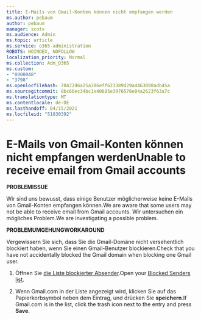 ```yaml
---
title: E-Mails von Gmail-Konten können nicht empfangen werden
ms.author: pebaum
author: pebaum
manager: scotv
ms.audience: Admin
ms.topic: article
ms.service: o365-administration
ROBOTS: NOINDEX, NOFOLLOW
localization_priority: Normal
ms.collection: Adm_O365
ms.custom:
- "8000048"
- "3798"
ms.openlocfilehash: 70472d6a25a386eff623389d29a4463098adb45a
ms.sourcegitcommit: 8bc60ec34bc1e40685e3976576e04a2623f63a7c
ms.translationtype: MT
ms.contentlocale: de-DE
ms.lasthandoff: 04/15/2021
ms.locfileid: "51830392"
---
```

# <a name="unable-to-receive-email-from-gmail-accounts"></a><span data-ttu-id="892b0-102">E-Mails von Gmail-Konten können nicht empfangen werden</span><span class="sxs-lookup"><span data-stu-id="892b0-102">Unable to receive email from Gmail accounts</span></span>

<span data-ttu-id="892b0-103">**PROBLEM**</span><span class="sxs-lookup"><span data-stu-id="892b0-103">**ISSUE**</span></span>

<span data-ttu-id="892b0-104">Wir sind uns bewusst, dass einige Benutzer möglicherweise keine E-Mails von Gmail-Konten empfangen können.</span><span class="sxs-lookup"><span data-stu-id="892b0-104">We are aware that some users may not be able to receive email from Gmail accounts.</span></span> <span data-ttu-id="892b0-105">Wir untersuchen ein mögliches Problem.</span><span class="sxs-lookup"><span data-stu-id="892b0-105">We are investigating a possible problem.</span></span>

<span data-ttu-id="892b0-106">**PROBLEMUMGEHUNG**</span><span class="sxs-lookup"><span data-stu-id="892b0-106">**WORKAROUND**</span></span>

<span data-ttu-id="892b0-107">Vergewissern Sie sich, dass Sie die Gmail-Domäne nicht versehentlich blockiert haben, wenn Sie einen Gmail-Benutzer blockieren.</span><span class="sxs-lookup"><span data-stu-id="892b0-107">Check that you have not accidentally blocked the Gmail domain when blocking one Gmail user.</span></span>

1. <span data-ttu-id="892b0-108">Öffnen Sie [die Liste blockierter Absender](https://go.microsoft.com/fwlink/?linkid=2121010).</span><span class="sxs-lookup"><span data-stu-id="892b0-108">Open your [Blocked Senders list](https://go.microsoft.com/fwlink/?linkid=2121010).</span></span>

2. <span data-ttu-id="892b0-109">Wenn Gmail.com in der Liste angezeigt wird, klicken Sie auf das Papierkorbsymbol neben dem Eintrag, und drücken Sie **speichern**.</span><span class="sxs-lookup"><span data-stu-id="892b0-109">If Gmail.com is in the list, click the trash icon next to the entry and press **Save**.</span></span>
